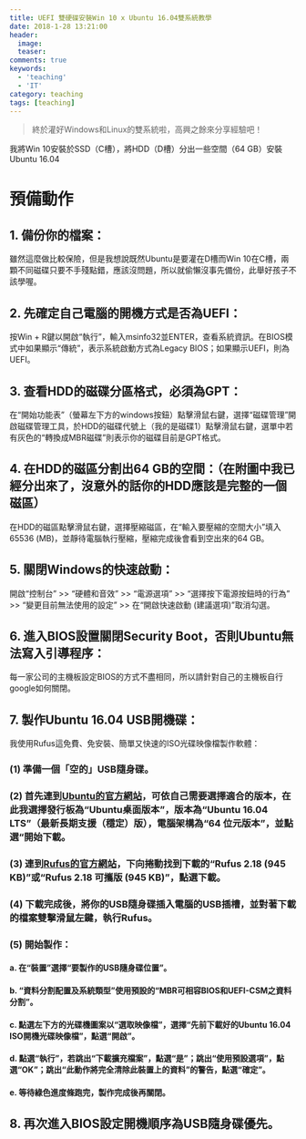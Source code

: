 ```yaml
---
title: UEFI 雙硬碟安裝Win 10 x Ubuntu 16.04雙系統教學
date: 2018-1-28 13:21:00
header:
  image: 
  teaser: 
comments: true
keywords: 
  - 'teaching'
  - 'IT'
category: teaching
tags: [teaching]
---
```


> 終於灌好Windows和Linux的雙系統啦，高興之餘來分享經驗吧！

我將Win 10安裝於SSD（C槽），將HDD（D槽）分出一些空間（64 GB）安裝Ubuntu 16.04

# **預備動作**

## 1. 備份你的檔案：

雖然這麼做比較保險，但是我想說既然Ubuntu是要灌在D槽而Win 10在C槽，兩顆不同磁碟只要不手殘點錯，應該沒問題，所以就偷懶沒事先備份，此舉好孩子不該學喔。

## 2.	先確定自己電腦的開機方式是否為UEFI：

按Win + R鍵以開啟“執行”，輸入msinfo32並ENTER，查看系統資訊。在BIOS模式中如果顯示“傳統”，表示系統啟動方式為Legacy BIOS；如果顯示UEFI，則為UEFI。

## 3.	查看HDD的磁碟分區格式，必須為GPT：

在“開始功能表”（螢幕左下方的windows按鈕）點擊滑鼠右鍵，選擇“磁碟管理”開啟磁碟管理工具，於HDD的磁碟代號上（我的是磁碟1）點擊滑鼠右鍵，選單中若有灰色的“轉換成MBR磁碟”則表示你的磁碟目前是GPT格式。

## 4.	在HDD的磁區分割出64 GB的空間：（在附圖中我已經分出來了，沒意外的話你的HDD應該是完整的一個磁區）

在HDD的磁區點擊滑鼠右鍵，選擇壓縮磁區，在“輸入要壓縮的空間大小”填入65536 (MB)，並靜待電腦執行壓縮，壓縮完成後會看到空出來的64 GB。

## 5.	關閉Windows的快速啟動：

開啟“控制台” >> “硬體和音效” >> “電源選項” >> “選擇按下電源按鈕時的行為” >> “變更目前無法使用的設定” >> 在“開啟快速啟動 (建議選項)”取消勾選。

## 6.	進入BIOS設置關閉Security Boot，否則Ubuntu無法寫入引導程序：

每一家公司的主機板設定BIOS的方式不盡相同，所以請針對自己的主機板自行google如何關閉。

## 7.	製作Ubuntu 16.04 USB開機碟：

我使用Rufus這免費、免安裝、簡單又快速的ISO光碟映像檔製作軟體：

### (1)	準備一個「空的」USB隨身碟。

### (2)	首先連到[Ubuntu的官方網站]( https://www.ubuntu-tw.org/modules/tinyd0/)，可依自己需要選擇適合的版本，在此我選擇發行板為“Ubuntu桌面版本”，版本為“Ubuntu 16.04 LTS”（最新長期支援（穩定）版），電腦架構為“64 位元版本”，並點選“開始下載。

### (3)	連到[Rufus的官方網站]( https://rufus.akeo.ie/?locale=zh_TW)，下向捲動找到下載的“Rufus 2.18 (945 KB)”或“Rufus 2.18 可攜版 (945 KB)”，點選下載。

### (4)	下載完成後，將你的USB隨身碟插入電腦的USB插槽，並對著下載的檔案雙擊滑鼠左鍵，執行Rufus。

### (5)	開始製作：

#### a.	在“裝置”選擇“要製作的USB隨身碟位置”。

#### b.	“資料分割配置及系統類型”使用預設的“MBR可相容BIOS和UEFI-CSM之資料分割”。

#### c.	點選左下方的光碟機圖案以“選取映像檔”，選擇“先前下載好的Ubuntu 16.04 ISO開機光碟映像檔”，點選“開啟”。

#### d.	點選“執行”，若跳出“下載擴充檔案”，點選“是”；跳出“使用預設選項”，點選“OK”；跳出“此動作將完全清除此裝置上的資料”的警告，點選“確定”。

#### e.	等待綠色進度條跑完，製作完成後再關閉。

## 8.	再次進入BIOS設定開機順序為USB隨身碟優先。
